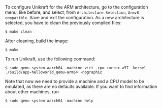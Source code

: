 To configure Unikraft for the ARM architecture, go to the configuration menu, like before, and select, from `Architecture Selection`, `Armv8 compatible`.
Save and exit the configuration.
As a new architecture is selected, you have to clean the previously compiled files:

```console
$ make clean
```

After cleaning, build the image:

```console
$ make
```

To run Unikraft, use the following command:

```console
$ sudo qemu-system-aarch64 -machine virt -cpu cortex-a57 -kernel ./build/app-helloworld_qemu-arm64 -nographic
```

Note that now we need to provide a machine and a CPU model to be emulated, as there are no defaults available.
If you want to find information about other machines, run

```console
$ sudo qemu-system-aarch64 -machine help
```
